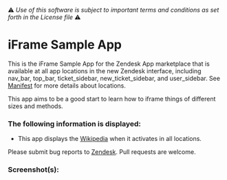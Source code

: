 :warning: *Use of this software is subject to important terms and conditions as set forth in the License file* :warning:

# iFrame Sample App

This is the iFrame Sample App for the Zendesk App marketplace that is available at all app locations in the new Zendesk interface, including nav_bar, top_bar, ticket_sidebar, new_ticket_sidebar, and user_sidebar. See [Manifest](http://developer.zendesk.com/documentation/apps/manifest.html) for more details about locations.

This app aims to be a good start to learn how to iframe things of different sizes and methods.

### The following information is displayed:

* This app displays the [Wikipedia](http://www.wikipedia.com) when it activates in all locations.

Please submit bug reports to [Zendesk](https://support.zendesk.com/requests/new). Pull requests are welcome.


### Screenshot(s):
